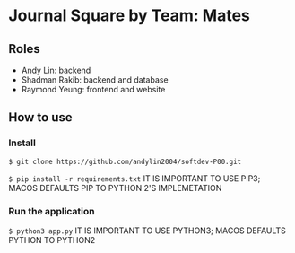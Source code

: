 # Journal Square by Team: Mates

## Roles

- Andy Lin: backend
- Shadman Rakib: backend and database
- Raymond Yeung: frontend and website

## How to use

### Install

`$ git clone https://github.com/andylin2004/softdev-P00.git`

`$ pip install -r requirements.txt` IT IS IMPORTANT TO USE PIP3; MACOS DEFAULTS PIP TO PYTHON 2'S IMPLEMETATION

### Run the application

`$ python3 app.py` IT IS IMPORTANT TO USE PYTHON3; MACOS DEFAULTS PYTHON TO PYTHON2
